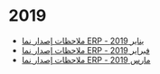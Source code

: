 <div class="ignore-in-full-text-search">

# 2019
  - [ملاحظات إصدار نما ERP - يناير 2019](/release-notes/2019/nama-erp-201901-release-notes-arabic.md)
  - [ملاحظات إصدار نما ERP - فبراير 2019](/release-notes/2019/nama-erp-201902-release-notes-arabic.md)
  - [ملاحظات إصدار نما ERP - مارس 2019](/release-notes/2019/nama-erp-201903-release-notes-arabic.md)

</div>
